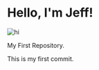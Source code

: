 <html>

<head>
  <h1>Hello, I'm Jeff!</h1>
  <img src="https://en.wikipedia.org/wiki/File:Sky-3.jpg" alt="hi" class="inline"/>
</head>
<div>
  
My First Repository.

This is my first commit.
